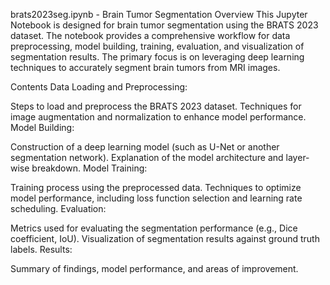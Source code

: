 brats2023seg.ipynb - Brain Tumor Segmentation
Overview
This Jupyter Notebook is designed for brain tumor segmentation using the BRATS 2023 dataset. The notebook provides a comprehensive workflow for data preprocessing, model building, training, evaluation, and visualization of segmentation results. The primary focus is on leveraging deep learning techniques to accurately segment brain tumors from MRI images.

Contents
Data Loading and Preprocessing:

Steps to load and preprocess the BRATS 2023 dataset.
Techniques for image augmentation and normalization to enhance model performance.
Model Building:

Construction of a deep learning model (such as U-Net or another segmentation network).
Explanation of the model architecture and layer-wise breakdown.
Model Training:

Training process using the preprocessed data.
Techniques to optimize model performance, including loss function selection and learning rate scheduling.
Evaluation:

Metrics used for evaluating the segmentation performance (e.g., Dice coefficient, IoU).
Visualization of segmentation results against ground truth labels.
Results:

Summary of findings, model performance, and areas of improvement.
